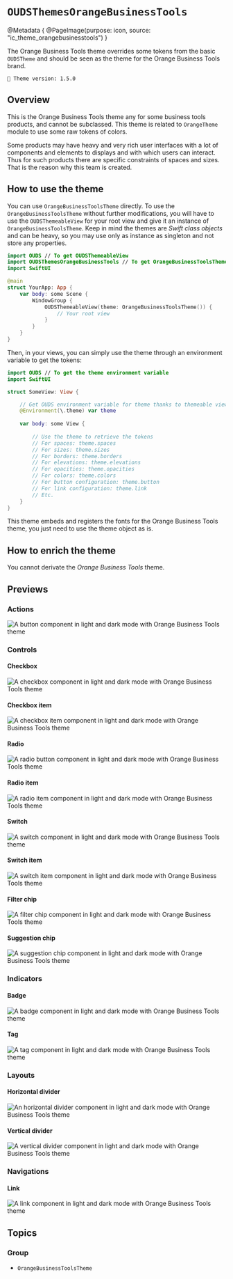 # ``OUDSThemesOrangeBusinessTools``

@Metadata {
    @PageImage(purpose: icon, source: "ic_theme_orangebusinesstools")
}

The Orange Business Tools theme overrides some tokens from the basic `OUDSTheme` and should be seen as the theme for the Orange Business Tools brand.

<!-- NOTE: Do not forget to update tokens version -->
```
🧬 Theme version: 1.5.0
```

## Overview

This is the Orange Business Tools theme any for some business tools products, and cannot be subclassed.
This theme is related to `OrangeTheme` module to use some raw tokens of colors.

Some products may have heavy and very rich user interfaces with a lot of components and elements to displays and
with which users can interact. Thus for such products there are specific constraints of spaces and sizes.
That is the reason why this team is created.

## How to use the theme

You can use ``OrangeBusinessToolsTheme`` directly. To use the ``OrangeBusinessToolsTheme`` without further modifications, you will have to use the `OUDSThemeableView` for your root view and give it an instance of ``OrangeBusinessToolsTheme``. Keep in mind the themes are *Swift class objects* and can be heavy, so you may use only as instance as singleton and not store any properties.

```swift
import OUDS // To get OUDSThemeableView
import OUDSThemesOrangeBusinessTools // To get OrangeBusinessToolsTheme
import SwiftUI

@main
struct YourApp: App {
    var body: some Scene {
        WindowGroup {
            OUDSThemeableView(theme: OrangeBusinessToolsTheme()) {
                // Your root view
            }
        }
    }
}
```

Then, in your views, you can simply use the theme through an environment variable to get the tokens:

```swift
import OUDS // To get the theme environment variable
import SwiftUI

struct SomeView: View {

    // Get OUDS environment variable for theme thanks to themeable view
    @Environment(\.theme) var theme
    
    var body: some View {
        
        // Use the theme to retrieve the tokens
        // For spaces: theme.spaces
        // For sizes: theme.sizes
        // For borders: theme.borders
        // For elevations: theme.elevations
        // For opacities: theme.opacities
        // For colors: theme.colors
        // For button configuration: theme.button
        // For link configuration: theme.link
        // Etc.
    }
}
```

This theme embeds and registers the fonts for the Orange Business Tools theme, you just need to use the theme object as is.

## How to enrich the theme

You cannot derivate the *Orange Business Tools* theme.

## Previews
<!-- Use online images because stored in another Swift Package library and do not want to replicate assets -->

### Actions

![A button component in light and dark mode with Orange Business Tools theme](https://ios.unified-design-system.orange.com/images/OUDSComponents/component_button_enabled_strong_OrangeBusinessTools.png)

### Controls

#### Checkbox

![A checkbox component in light and dark mode with Orange Business Tools theme](https://ios.unified-design-system.orange.com/images/OUDSComponents/component_checkbox_enabled_selected_OrangeBusinessTools.png)

#### Checkbox item

![A checkbox item component in light and dark mode with Orange Business Tools theme](https://ios.unified-design-system.orange.com/images/OUDSComponents/component_checkbox_item_OrangeBusinessTools.png)

<!-- Maybe not relevant to display checkbox picker -->

#### Radio

![A radio button component in light and dark mode with Orange Business Tools theme](https://ios.unified-design-system.orange.com/images/OUDSComponents/component_radio_enabled_selected_OrangeBusinessTools.png)

#### Radio item

![A radio item component in light and dark mode with Orange Business Tools theme](https://ios.unified-design-system.orange.com/images/OUDSComponents/component_radioitem_enabled_selected_OrangeBusinessTools.png)

<!-- Maybe not relevant to display radio picker -->

#### Switch

![A switch component in light and dark mode with Orange Business Tools theme](https://ios.unified-design-system.orange.com/images/OUDSComponents/component_switch_enabled_selected_OrangeBusinessTools.png)

#### Switch item

![A switch item component in light and dark mode with Orange Business Tools theme](https://ios.unified-design-system.orange.com/images/OUDSComponents/component_switchitem_enabled_selected_OrangeBusinessTools.png)

#### Filter chip

![A filter chip component in light and dark mode with Orange Business Tools theme](https://ios.unified-design-system.orange.com/images/OUDSComponents/component_filterchip_text_enabled_OrangeBusinessTools.png)

#### Suggestion chip

![A suggestion chip component in light and dark mode with Orange Business Tools theme](https://ios.unified-design-system.orange.com/images/OUDSComponents/component_suggestionchip_text_icon_enabled_OrangeBusinessTools.png)

<!-- Maybe not relevant to display chip picker -->

### Indicators

#### Badge

![A badge component in light and dark mode with Orange Business Tools theme](https://ios.unified-design-system.orange.com/images/OUDSComponents/component_badge_count_large_accent_OrangeBusinessTools.png)

#### Tag

![A tag component in light and dark mode with Orange Business Tools theme](https://ios.unified-design-system.orange.com/images/OUDSComponents/component_tag_bullet_emphasized_accent_rounded_default_OrangeBusinessTools.png)

### Layouts

<!-- Maybe not relevant to display colored surface -->

#### Horizontal divider

![An horizontal divider component in light and dark mode with Orange Business Tools theme](https://ios.unified-design-system.orange.com/images/OUDSComponents/component_horizontaldivider_OrangeBusinessTools.png)

#### Vertical divider

![A vertical divider component in light and dark mode with Orange Business Tools theme](https://ios.unified-design-system.orange.com/images/OUDSComponents/component_verticaldivider_OrangeBusinessTools.png)

### Navigations

#### Link

![A link component in light and dark mode with Orange Business Tools theme](https://ios.unified-design-system.orange.com/images/OUDSComponents/component_link_enabled_default_next_OrangeBusinessTools.png)

## Topics

### Group

- ``OrangeBusinessToolsTheme``
